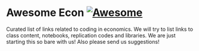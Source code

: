 # Awesome Econ [![Awesome](https://cdn.rawgit.com/sindresorhus/awesome/d7305f38d29fed78fa85652e3a63e154dd8e8829/media/badge.svg)](https://github.com/sindresorhus/awesome)

Curated list of links related to coding in economics. We will try to list links to class content, notebooks, replication codes and libraries. We are just starting this so bare with us! Also please send us suggestions!


